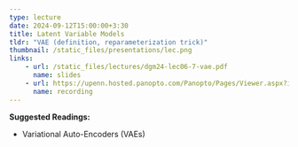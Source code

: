 ```yaml
---
type: lecture
date: 2024-09-12T15:00:00+3:30
title: Latent Variable Models 
tldr: "VAE (definition, reparameterization trick)"
thumbnail: /static_files/presentations/lec.png
links: 
    - url: /static_files/lectures/dgm24-lec06-7-vae.pdf
      name: slides
    - url: https://upenn.hosted.panopto.com/Panopto/Pages/Viewer.aspx?id=59eb9c24-b7aa-48d7-9745-b1e901426205
      name: recording
---
```

**Suggested Readings:**
- Variational Auto-Encoders (VAEs)